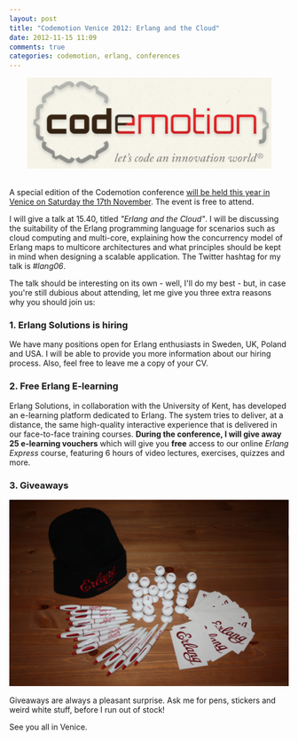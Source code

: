 ```yaml
---
layout: post
title: "Codemotion Venice 2012: Erlang and the Cloud"
date: 2012-11-15 11:09
comments: true
categories: codemotion, erlang, conferences
---
```


<div style="text-align:center">
<a href="http://www.codemotion.it" target="_blank">
<img src="/images/codemotion-logo.png" alt="Codemotion Venice 2012" />
</a>
</div>

<br />

A special edition of the Codemotion conference <a href="http://www.codemotion.it" target="_blank"> will be held this year in Venice on Saturday the 17th November</a>. The event is free to attend.

I will give a talk at 15.40, titled _"Erlang and the Cloud"_. I will be discussing the suitability of the Erlang programming language for scenarios such as cloud computing and multi-core, explaining how the concurrency model of Erlang maps to multicore architectures and what principles should be kept in mind when designing a scalable application. The Twitter hashtag for my talk is _#lang06_.

The talk should be interesting on its own - well, I'll do my best - but, in case you're still dubious about attending, let me give you three extra reasons why you should join us:

### 1. Erlang Solutions is hiring

We have many positions open for Erlang enthusiasts in Sweden, UK, Poland and USA. I will be able to provide you more information about our hiring process. Also, feel free to leave me a copy of your CV.

### 2. Free Erlang E-learning

Erlang Solutions, in collaboration with the University of Kent, has developed an e-learning platform dedicated to Erlang. The system tries to deliver, at a distance, the same high-quality interactive experience that is delivered in our face-to-face training courses. **During the conference, I will give away 25 e-learning vouchers** which will give you **free** access to our online _Erlang Express_ course, featuring 6 hours of video lectures, exercises, quizzes and more.

### 3. Giveaways

<div style="text-align:center">
<a href="/images/codemotion-giveaways.jpg" target="_blank">
<img src="/images/codemotion-giveaways.jpg" alt="Erlang Giveaways" />
</a>
</div>

Giveaways are always a pleasant surprise. Ask me for pens, stickers and weird white stuff, before I run out of stock!

See you all in Venice.
